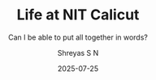 ---
layout: post
title: "Life at NIT Calicut"
subtitle: "Can I be able to put all together in words?"
date: 2025-07-25
author: "Shreyas S N"
header-img: "img/post/ac-automation.png"
header-mask: 0.3
catalog: true
mathjax: true
tags:
  - C++
  - Algorithms
---